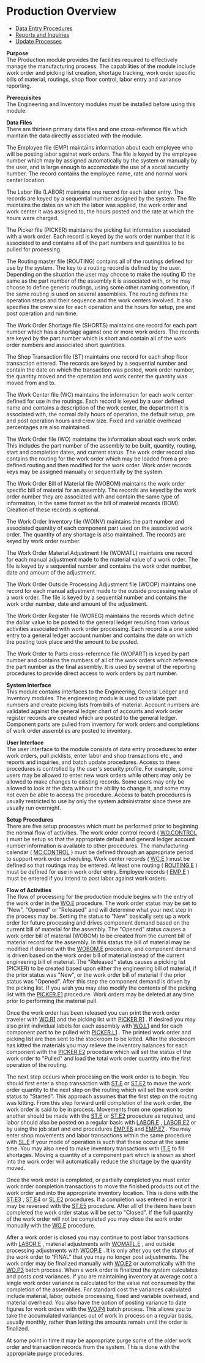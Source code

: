 # Production Overview

<PageHeader />

- [Data Entry Procedures](PRO-ENTRY/README.md)
- [Reports and Inquiries](PRO-REPORT/README.md)
- [Update Processes](PRO-PROCESS/README.md)

**Purpose**  
The Production module provides the facilities required to effectively manage
the manufacturing process. The capabilities of the module include work order
and picking list creation, shortage tracking, work order specific bills of
material, routings, shop floor control, labor entry and variance reporting.

**Prerequisites**  
The Engineering and Inventory modules must be installed before using this
module.

**Data Files**  
There are thirteen primary data files and one cross-reference file which
maintain the data directly associated with the module.  
  
The Employee file (EMP) maintains information about each employee who will be
posting labor against work orders. The file is keyed by the employee number
which may by assigned automatically by the system or manually by the user, and
is large enough to accomodate the use of a social security number. The record
contains the employee name, rate and normal work center location.  
  
The Labor file (LABOR) maintains one record for each labor entry. The records
are keyed by a sequential number assigned by the system. The file maintains
the dates on which the labor was applied, the work order and work center it
was assigned to, the hours posted and the rate at which the hours were
charged.  
  
The Picker file (PICKER) maintains the picking list information associated
with a work order. Each record is keyed by the work order number that it is
associated to and contains all of the part numbers and quantities to be pulled
for processing.  
  
The Routing master file (ROUTING) contains all of the routings defined for use
by the system. The key to a routing record is defined by the user. Depending
on the situation the user may choose to make the routing ID the same as the
part number of the assembly it is associated with, or he may choose to define
generic routings, using some other naming convention, if the same routing is
used on several assemblies. The routing defines the operation steps and their
sequence and the work centers involved. It also specifies the crew size for
each operation and the hours for setup, pre and post operation and run time.  
  
The Work Order Shortage file (SHORTS) maintains one record for each part
number which has a shortage against one or more work orders. The records are
keyed by the part number which is short and contain all of the work order
numbers and associated short quantities.  
  
The Shop Transaction file (ST) maintains one record for each shop floor
transaction entered. The records are keyed by a sequential number and contain
the date on which the transaction was posted, work order number, the quantity
moved and the operation and work center the quantity was moved from and to.  
  
The Work Center file (WC) maintains the information for each work center
defined for use in the routings. Each record is keyed by a user defined name
and contains a description of the work center, the department it is associated
with, the normal daily hours of operation, the default setup, pre and post
operation hours and crew size. Fixed and variable overhead percentages are
also maintained.  
  
The Work Order file (WO) maintains the information about each work order. This
includes the part number of the assembly to be built, quantity, routing, start
and completion dates, and current status. The work order record also contains
the routing for the work order which may be loaded from a pre-defined routing
and then modified for the work order. Work order records keys may be assigned
manually or sequentially by the system.  
  
The Work Order Bill of Material file (WOBOM) maintains the work order specific
bill of material for an assembly. The records are keyed by the work order
number they are associated with and contain the same type of information, in
the same format as the bill of material records (BOM). Creation of these
records is optional.  
  
The Work Order Inventory file (WOINV) maintains the part number and associated
quantity of each component part used on the associated work order. The
quantity of any shortage is also maintained. The records are keyed by work
order number.  
  
The Work Order Material Adjustment file (WOMATL) maintains one record for each
manual adjustment made to the material value of a work order. The file is
keyed by a sequential number and contains the work order number, date and
amount of the adjustment.  
  
The Work Order Outside Processing Adjustment file (WOOP) maintains one record
for each manual adjustment made to the outside processing value of a work
order. The file is keyed by a sequential number and contains the work order
number, date and amount of the adjustment.  
  
The Work Order Register file (WOREG) maintains the records which define the
dollar value to be posted to the general ledger resulting from various
activities associated with work order processing. Each record is a one sided
entry to a general ledger account number and contains the date on which the
posting took place and the amount to be posted.  
  
The Work Order to Parts cross-reference file (WOPART) is keyed by part number
and contains the numbers of all of the work orders which reference the part
number as the final assembly. It is used by several of the reporting
procedures to provide direct access to work orders by part number.

**System Interface**  
This module contains interfaces to the Engineering, General Ledger and
Inventory modules. The engineering module is used to validate part numbers and
create picking lists from bills of material. Account numbers are validated
against the general ledger chart of accounts and work order register records
are created which are posted to the general ledger. Component parts are pulled
from inventory for work orders and completions of work order assemblies are
posted to inventory.

**User Interface**  
The user interface to the module consists of data entry procedures to enter
work orders, pull picklists, enter labor and shop transactions etc., and
reports and inquiries, and batch update procedures. Access to these procedures
is controlled by the user's security profile. For example, some users may be
allowed to enter new work orders while others may only be allowed to make
changes to existing records. Some users may only be allowed to look at the
data without the ability to change it, and some may not even be able to access
the procedure. Access to batch procedures is usually restricted to use by only
the system administrator since these are usually run overnight.

**Setup Procedures**  
There are five setup processes which must be performed prior to beginning the normal flow of activities. The work order control record ( [WO.CONTROL](PRO-ENTRY/WO-CONTROL/README.md) ) must be setup so that the appropriate default and general ledger account number information is available to other procedures. The manufacturing calendar ( [MC.CONTROL](../MFG-OVERVIEW/MFG-ENTRY/MC-CONTROL/README.md) ) must be defined through an appropriate period to support work order scheduling. Work center records ( [WC.E](PRO-ENTRY/WC-E/README.md) ) must be defined so that routings may be entered. At least one routing ( [ROUTING.E](PRO-ENTRY/ROUTING-E/README.md) ) must be defined for use in work order entry. Employee records ( [EMP.E](PRO-ENTRY/EMP-E/README.md) ) must be entered if you intend to post labor against work orders.

**Flow of Activities**  
The flow of processing for the production module begins with the entry of the work order in the [WO.E](PRO-ENTRY/WO-E/README.md) procedure. The work order status may be set to "New", "Opened" or "Released" and will determine what your next step in the process may be. Setting the status to "New" basically sets up a work order for future processing and drives component demand based on the current bill of material for the assembly. The "Opened" status causes a work order bill of material (WOBOM) to be created from the current bill of material record for the assembly. In this status the bill of material may be modified if desired with the [WOBOM.E](PRO-ENTRY/WOBOM-E/README.md) procedure, and component demand is driven based on the work order bill of material instead of the current engineering bill of material. The "Released" status causes a picking list (PICKER) to be created based upon either the engineering bill of material, if the prior status was "New", or the work order bill of material if the prior status was "Opened". After this step the component demand is driven by the picking list. If you wish you may also modify the contents of the picking list with the [PICKER.E1](../../rover/AP-OVERVIEW/AP-ENTRY/AP-E/CHECKS-E/AP-CONTROL/GLCHART-E/GLCHART-E-1/GLCHART-R2/WO-CONTROL/WO-CONTROL-1/PICKER-E1) procedure. Work orders may be deleted at any time prior to performing the material pull.
  
Once the work order has been released you can print the work order traveler with [WO.R1](WO-R1/README.md) and the picking list with [PICKER.R1](PICKER-R1/README.md) . If desired you may also print individual labels for each assembly with [WO.L1](WO-L1/README.md) and for each component part to be pulled with [PICKER.L1](PICKER-L1/README.md) . The printed work order and picking list are then sent to the stockroom to be kitted. After the stockroom has kitted the materials you may relieve the inventory balances for each component with the [PICKER.E2](PRO-ENTRY/PICKER-E2/README.md) procedure which will set the status of the work order to "Pulled" and load the total work order quantity into the first operation of the routing.
  
The next step occurs when procesing on the work order is to begin. You should first enter a shop transaction with [ST.E](PRO-ENTRY/ST-E/README.md) or [ST.E2](ST-E2/README.md) to move the work order quantity to the next step on the routing which will set the work order status to "Started". This approach assumes that the first step on the routing was kitting. From this step forward until completion of the work order, the work order is said to be in process. Movements from one operation to another should be made with the [ST.E](PRO-ENTRY/ST-E/README.md) or [ST.E2](ST-E2/README.md) procedure as required, and labor should also be posted on a regular basis with [LABOR.E](LABOR-E/README.md) , [LABOR.E2](LABOR-E2/README.md) or by using the job start and end procedures [EMP.E6](EMP-E6.htm) and [EMP.E7](EMP-E7.htm) . You may enter shop movements and labor transactions within the same procedure with [SL.E](SL-E.htm) if your mode of operation is such that these occur at the same time. You may also need to make inventory transactions with [IT.E](../INV-OVERVIEW/INV-ENTRY/IT-E/README.md) to fill shortages. Moving a quantity of a component part which is shown as short into the work order will automatically reduce the shortage by the quantity moved.
  
Once the work order is completed, or partially completed you must enter work order completion transactions to move the finished products out of the work order and into the appropriate inventory location. This is done with the [ST.E3](PRO-ENTRY/ST-E3/README.md) , [ST.E4](ST-E4/README.md) or [SL.E2](SL-E2.htm) procedures. If a completion was entered in error it may be reversed with the [ST.E5](ST-E5/README.md) procedure. After all of the items have been completed the work order status will be set to "Closed". If the full quantity of the work order will not be completed you may close the work order manually with the [WO.E](PRO-ENTRY/WO-E/README.md) procedure.
  
After a work order is closed you may continue to post labor transactions with [LABOR.E](LABOR-E/README.md) , material adjustments with [WOMATL.E](PRO-ENTRY/WOMATL-E/README.md) , and outside processing adjustments with [WOOP.E](PRO-ENTRY/WOOP-E/README.md) . It is only after you set the status of the work order to "FINAL" that you may no longer post adjustments. The work order may be finalized manually with [WO.E2](WO-E2/README.md) or automatically with the [WO.P3](WO-P3/README.md) batch process. When a work order is finalized the system calculates and posts cost variances. If you are maintaining inventory at average cost a single work order variance is calculated for the value not consumed by the completion of the assemblies. For standard cost the variances calculated include material, labor, outside processing, fixed and variable overhead, and material overhead. You also have the option of posting variance to date figures for work orders with the [WO.P4](WO-P4/README.md) batch process. This allows you to take the accumulated variances out of work in process on a regular basis, usually monthly, rather than letting the amounts remain until the order is finalized.
  
At some point in time it may be appropriate purge some of the older work order
and transaction records from the system. This is done with the appropriate
purge procedures.

<badge text= "Version 8.10.57" vertical="middle" />

<PageFooter />
